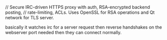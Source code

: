 // Secure IRC-driven HTTPS proxy with auth, RSA-encrypted backend posting,
// rate-limiting, ACLs. Uses OpenSSL for RSA operations and Qt network for TLS server.

basically it watches irc for a server request then reverse handshakes on the webserver port needed then they can connect normally.
